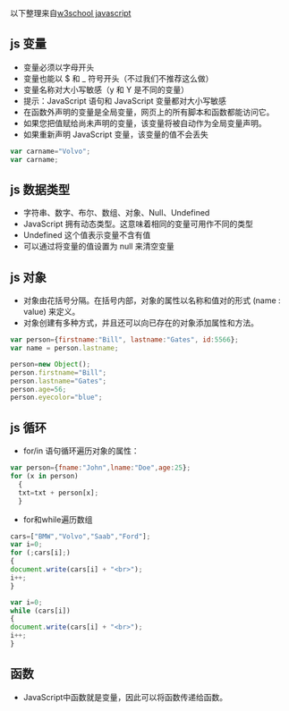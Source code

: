 以下整理来自[w3school javascript](http://www.w3school.com.cn/js/index.asp)

## js 变量
- 变量必须以字母开头
- 变量也能以 $ 和 _ 符号开头（不过我们不推荐这么做）
- 变量名称对大小写敏感（y 和 Y 是不同的变量）
- 提示：JavaScript 语句和 JavaScript 变量都对大小写敏感
- 在函数外声明的变量是全局变量，网页上的所有脚本和函数都能访问它。
- 如果您把值赋给尚未声明的变量，该变量将被自动作为全局变量声明。
- 如果重新声明 JavaScript 变量，该变量的值不会丢失

~~~javascript
var carname="Volvo";
var carname;
~~~

## js 数据类型
- 字符串、数字、布尔、数组、对象、Null、Undefined
- JavaScript 拥有动态类型。这意味着相同的变量可用作不同的类型
- Undefined 这个值表示变量不含有值
- 可以通过将变量的值设置为 null 来清空变量

## js 对象
- 对象由花括号分隔。在括号内部，对象的属性以名称和值对的形式 (name : value) 来定义。
- 对象创建有多种方式，并且还可以向已存在的对象添加属性和方法。

~~~javascript
var person={firstname:"Bill", lastname:"Gates", id:5566};
var name = person.lastname;

person=new Object();
person.firstname="Bill";
person.lastname="Gates";
person.age=56;
person.eyecolor="blue";
~~~

## js 循环
- for/in 语句循环遍历对象的属性：

~~~javascript
var person={fname:"John",lname:"Doe",age:25};
for (x in person)
  {
  txt=txt + person[x];
  }
  ~~~

- for和while遍历数组

~~~javascript
cars=["BMW","Volvo","Saab","Ford"];
var i=0;
for (;cars[i];)
{
document.write(cars[i] + "<br>");
i++;
}

var i=0;
while (cars[i])
{
document.write(cars[i] + "<br>");
i++;
}
~~~

## 函数
- JavaScript中函数就是变量，因此可以将函数传递给函数。
